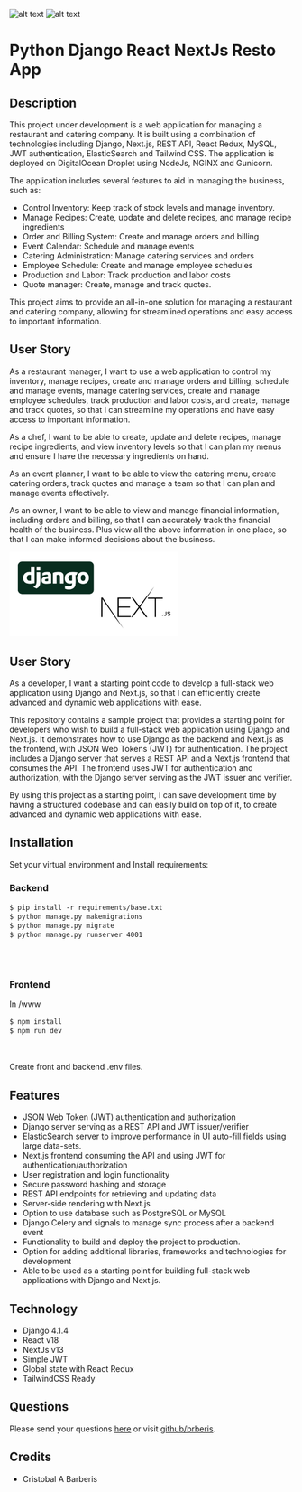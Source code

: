 [comment]: <> (This readme was created by Nodinq Readme Generator)
![alt text](https://img.shields.io/badge/License-MIT-brightgreen)
![alt text](https://img.shields.io/badge/Ver.-0.0.0-blue)

# Python Django React NextJs Resto App


## Description

This project under development is a web application for managing a restaurant and catering company. It is built using a combination of technologies including Django, Next.js, REST API, React Redux, MySQL, JWT authentication, ElasticSearch and Tailwind CSS. The application is deployed on DigitalOcean Droplet using NodeJs, NGINX and Gunicorn.


The application includes several features to aid in managing the business, such as:

- Control Inventory: Keep track of stock levels and manage inventory.
- Manage Recipes: Create, update and delete recipes, and manage recipe ingredients
- Order and Billing System: Create and manage orders and billing
- Event Calendar: Schedule and manage events
- Catering Administration: Manage catering services and orders
- Employee Schedule: Create and manage employee schedules
- Production and Labor: Track production and labor costs
- Quote manager: Create, manage and track quotes.

This project aims to provide an all-in-one solution for managing a restaurant and catering company, allowing for streamlined operations and easy access to important information.

## User Story

As a restaurant manager, I want to use a web application to control my inventory, manage recipes, create and manage orders and billing, schedule and manage events, manage catering services, create and manage employee schedules, track production and labor costs, and create, manage and track quotes, so that I can streamline my operations and have easy access to important information.

As a chef, I want to be able to create, update and delete recipes, manage recipe ingredients, and view inventory levels so that I can plan my menus and ensure I have the necessary ingredients on hand.

As an event planner, I want to be able to view the catering menu, create catering orders, track quotes and manage a team so that I can plan and manage events effectively.

As an owner, I want to be able to view and manage financial information, including orders and billing, so that I can accurately track the financial health of the business. Plus view all the above information in one place, so that I can make informed decisions about the business.

<img src="https://github.com/brberis/python-django-react-nextjs-jwt/blob/main/web.jpg?raw=true" width="300px" >


## User Story

As a developer, I want a starting point code to develop a full-stack web application using Django and Next.js, so that I can efficiently create advanced and dynamic web applications with ease.

This repository contains a sample project that provides a starting point for developers who wish to build a full-stack web application using Django and Next.js. It demonstrates how to use Django as the backend and Next.js as the frontend, with JSON Web Tokens (JWT) for authentication. The project includes a Django server that serves a REST API and a Next.js frontend that consumes the API. The frontend uses JWT for authentication and authorization, with the Django server serving as the JWT issuer and verifier.

By using this project as a starting point, I can save development time by having a structured codebase and can easily build on top of it, to create advanced and dynamic web applications with ease.

## Installation

Set your virtual environment and Install requirements: 
<br />
### Backend
```
$ pip install -r requirements/base.txt
$ python manage.py makemigrations
$ python manage.py migrate
$ python manage.py runserver 4001
```
<br />
<br />

### Frontend
In /www 
<br />

```
$ npm install
$ npm run dev
```

<br />
<br />
Create front and backend .env files.

## Features

-  JSON Web Token (JWT) authentication and authorization
-  Django server serving as a REST API and JWT issuer/verifier
-  ElasticSearch server to improve performance in UI auto-fill fields using large data-sets.
-  Next.js frontend consuming the API and using JWT for authentication/authorization
-  User registration and login functionality
-  Secure password hashing and storage
-  REST API endpoints for retrieving and updating data
-  Server-side rendering with Next.js
-  Option to use database such as PostgreSQL or MySQL
-  Django Celery and signals to manage sync process after a backend event
-  Functionality to build and deploy the project to production.
-  Option for adding additional libraries, frameworks and technologies for development
-  Able to be used as a starting point for building full-stack web applications with Django and Next.js.

## Technology

- Django 4.1.4
- React v18
- NextJs v13
- Simple JWT
- Global state with React Redux
- TailwindCSS Ready

## Questions

Please send your questions [here](mailto:cristobal@barberis.com?subject=[GitHub]%20python-django-react-nextjs-jwt) or visit [github/brberis](https://github.com/brberis).

## Credits

* Cristobal A Barberis    

